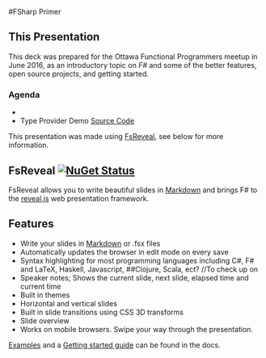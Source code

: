 #FSharp Primer

## This Presentation

This deck was prepared for the Ottawa Functional Programmers meetup in June 2016, as an introductory topic on *F#* and some of the better features,
open source projects, and getting started.

### Agenda

- 
- Type Provider Demo [Source Code](https://github.com/kellerd/Meetup-FSharp-Primer-TypeProvider)

This presentation was made using [FsReveal](http://fsprojects.github.io/FsReveal/index.html), see below for more information.


## FsReveal [![NuGet Status](http://img.shields.io/nuget/v/FsReveal.svg?style=flat)](https://www.nuget.org/packages/FsReveal/)

FsReveal allows you to write beautiful slides in [Markdown](http://daringfireball.net/projects/markdown/syntax)
and brings F# to the [reveal.js][revealjs] web presentation framework.

## Features

- Write your slides in [Markdown](http://daringfireball.net/projects/markdown/syntax) or .fsx files
- Automatically updates the browser in edit mode on every save
- Syntax highlighting for most programming languages including C#, F# and LaTeX, Haskell, Javascript, 
##Clojure, Scala, ect? //To check up on
- Speaker notes; Shows the current slide, next slide, elapsed time and current time
- Built in themes
- Horizontal and vertical slides
- Built in slide transitions using CSS 3D transforms
- Slide overview
- Works on mobile browsers. Swipe your way through the presentation.

[Examples](http://fsprojects.github.io/FsReveal/index.html#Examples) and a [Getting started guide](http://fsprojects.github.io/FsReveal/getting-started.html) can be found in the docs.

[revealjs]: https://github.com/hakimel/reveal.js/ "reveal.js | HTML presentations made easy"